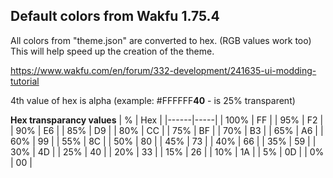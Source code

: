 ## Default colors from Wakfu 1.75.4

All colors from "theme.json" are converted to hex. (RGB values work too)
This will help speed up the creation of the theme.

https://www.wakfu.com/en/forum/332-development/241635-ui-modding-tutorial

 

4th value of hex is alpha (example: #FFFFFF**40** - is 25% transparent)

**Hex transparancy values**
| %    | Hex |
|------|-----|
| 100% | FF  |
| 95%  | F2  |
| 90%  | E6  |
| 85%  | D9  |
| 80%  | CC  |
| 75%  | BF  |
| 70%  | B3  |
| 65%  | A6  |
| 60%  | 99  |
| 55%  | 8C  |
| 50%  | 80  |
| 45%  | 73  |
| 40%  | 66  |
| 35%  | 59  |
| 30%  | 4D  |
| 25%  | 40  |
| 20%  | 33  |
| 15%  | 26  |
| 10%  | 1A  |
| 5%   | 0D  |
| 0%   | 00  |
